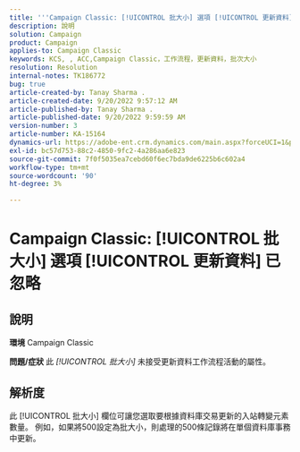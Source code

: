 ```yaml
---
title: '''Campaign Classic: [!UICONTROL 批大小] 選項 [!UICONTROL 更新資料] 活動已忽略'
description: 說明
solution: Campaign
product: Campaign
applies-to: Campaign Classic
keywords: KCS, , ACC,Campaign Classic，工作流程，更新資料，批次大小
resolution: Resolution
internal-notes: TK186772
bug: true
article-created-by: Tanay Sharma .
article-created-date: 9/20/2022 9:57:12 AM
article-published-by: Tanay Sharma .
article-published-date: 9/20/2022 9:59:59 AM
version-number: 3
article-number: KA-15164
dynamics-url: https://adobe-ent.crm.dynamics.com/main.aspx?forceUCI=1&pagetype=entityrecord&etn=knowledgearticle&id=e9123394-ca38-ed11-9db1-002248086735
exl-id: bc57d753-88c2-4850-9fc2-4a286aa6e823
source-git-commit: 7f0f5035ea7cebd60f6ec7bda9de6225b6c602a4
workflow-type: tm+mt
source-wordcount: '90'
ht-degree: 3%

---
```


# Campaign Classic: [!UICONTROL 批大小] 選項 [!UICONTROL 更新資料] 已忽略

## 說明

<b>環境</b>
Campaign Classic


<b>問題/症狀</b>
此 *[!UICONTROL 批大小]* 未接受更新資料工作流程活動的屬性。




## 解析度


此 [!UICONTROL 批大小] 欄位可讓您選取要根據資料庫交易更新的入站轉變元素數量。 例如，如果將500設定為批大小，則處理的500條記錄將在單個資料庫事務中更新。
